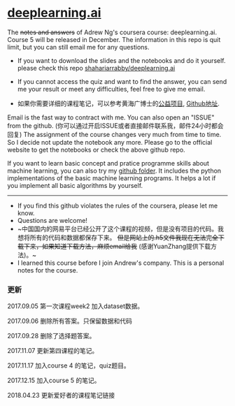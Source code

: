 # [deeplearning.ai](https://www.deeplearning.ai/)


The ~~notes and answers~~ of Adrew Ng's coursera course: deeplearning.ai. Course 5 will be released in December. The information in this repo is quit limit, but you can still email me for any questions.

- If you want to download the slides and the notebooks and do it yourself. please check this repo [shahariarrabby/deeplearning.ai](https://github.com/shahariarrabby/deeplearning.ai)

- If you cannot access the quiz and want to find the answer, you can send me your result or meet any difficulties, feel free to give me email.

- 如果你需要详细的课程笔记，可以参考黄海广博士的[公益项目](http://www.ai-start.com/), [Github地址](https://github.com/fengdu78/deeplearning_ai_books).


<!--The first three courses may include some error, please let me know if you have problems, I will help you to fix it. -->Email is the fast way to contract with me. You can also open an "ISSUE" from the github. (你可以通过开启ISSUE或者直接邮件联系我，邮件24小时都会回复) The assignment of the course changes very much from time to time. So I decide not update the notebook any more. Please go to the official website to get the notebooks or check the above github repo. 


If you want to learn basic concept and pratice programme skills about machine learning, you can also try my [github folder](https://github.com/XingxingHuang/Machine_Learning_Projects/machine_learning_algorithms_python). It includes the python implementations of the basic machine learning programs. It helps a lot if you implement all basic algorithms by yourself. 



---
* If you find this github violates the rules of the coursera, please let me know. 
* Questions are welcome!
* ~中国国内的网易平台已经公开了这个课程的视频，但是没有项目的代码。我想将所有的代码和数据都保存下来。 ~~但是网站上的.h5文件我现在无法完全下载下来，如果知道下载方法，麻烦email给我~~ (感谢YuanZhang提供下载方法)。~
* I learned this course before I join Andrew's company. This is a personal notes for the course.

### 更新
2017.09.05  第一次课程week2 加入dataset数据。	

2017.09.06  删除所有答案。只保留数据和代码

2017.09.28  删除了选择题答案。

2017.11.07  更新第四课程的笔记。

2017.11.17  加入course 4 的笔记，quiz题目。

2017.12.15  加入course 5 的笔记。

2018.04.23  更新爱好者的课程笔记链接
